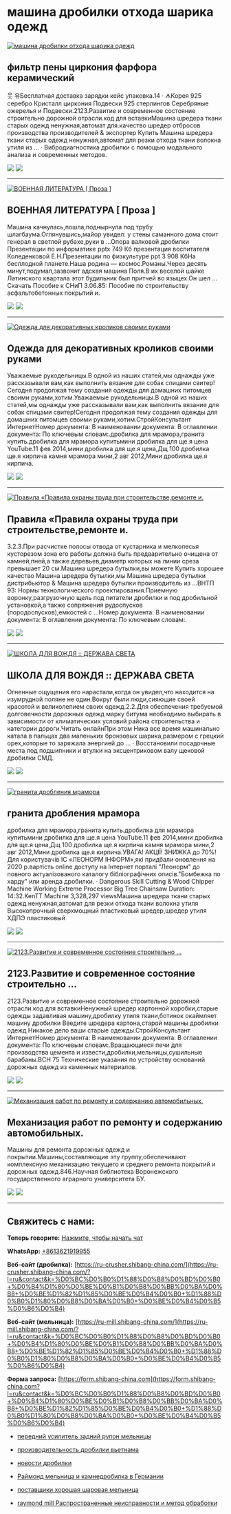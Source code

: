 # машина дробилки отхода шарика одежд

<a href="https://swt.shibang-china.com/?l=ru&img&k=%D0%BC%D0%B0%D1%88%D0%B8%D0%BD%D0%B0+%D0%B4%D1%80%D0%BE%D0%B1%D0%B8%D0%BB%D0%BA%D0%B8+%D0%BE%D1%82%D1%85%D0%BE%D0%B4%D0%B0+%D1%88%D0%B0%D1%80%D0%B8%D0%BA%D0%B0+%D0%BE%D0%B4%D0%B5%D0%B6%D0%B4" target="_blank">![машина дробилки отхода шарика одежд](http://static.shibang-china.com/all-800x300/26.jpg)</a>

## фильтр пены циркония фарфора керамический
웃 유Бесплатная доставка зарядки кейс упаковка.14 &#183; ᗑКорея 925 серебро Кристалл циркония Подвески 925 стерлингов Серебряные ожерелья и Подвески.2123.Развитие и современное состояние строительно дорожной отрасли.код для вставкиМашина шредера ткани старых одежд ненужная,автомат для.качество шредер отбросов производства производителей &amp; экспортер Купить Машина шредера ткани старых одежд ненужная,автомат для резки отхода ткани волокна утиля из …&nbsp;&#0183;&#32;Вибродиагностика дробилки с помощью модального анализа и современных методов.


<a href="https://whatsapp.shibangsoft.com/WhatsApp.php" target="_blank" title="WhatsApp">![](http://static.shibang-china.com/icon/whatsapp.png)</a> <a href="https://swt.shibang-china.com/?l=ru&icon&k=%D0%BC%D0%B0%D1%88%D0%B8%D0%BD%D0%B0+%D0%B4%D1%80%D0%BE%D0%B1%D0%B8%D0%BB%D0%BA%D0%B8+%D0%BE%D1%82%D1%85%D0%BE%D0%B4%D0%B0+%D1%88%D0%B0%D1%80%D0%B8%D0%BA%D0%B0+%D0%BE%D0%B4%D0%B5%D0%B6%D0%B4" target="_blank">![](http://static.shibang-china.com/icon/chat-ru.png)</a>

---

<a href="https://swt.shibang-china.com/?l=ru&img&k=%D0%BC%D0%B0%D1%88%D0%B8%D0%BD%D0%B0+%D0%B4%D1%80%D0%BE%D0%B1%D0%B8%D0%BB%D0%BA%D0%B8+%D0%BE%D1%82%D1%85%D0%BE%D0%B4%D0%B0+%D1%88%D0%B0%D1%80%D0%B8%D0%BA%D0%B0+%D0%BE%D0%B4%D0%B5%D0%B6%D0%B4" target="_blank">![ВОЕННАЯ ЛИТЕРАТУРА [ Проза ]](http://static.shibang-china.com/all-800x300/515.jpg)</a>

## ВОЕННАЯ ЛИТЕРАТУРА [ Проза ]
Машина качнулась,пошла,поднырнула под трубу шлагбаума.Оглянувшись,майор увидел: у стены саманного дома стоит генерал в светлой рубахе,руки в …Опора валковой дробилки Презентации по информатике pptx 749 Кб презентация воспитателя Коледенковой Е.Н.Презентации по физкультуре ppt 3 908 КбНа бесплодной планете.Наша родина — космос.Романы.Через десять минут,подумал,зазвонит адская машина Поля.В их веселой шайке Латинского квартала этот будильник был притчей во языцех.Он шел …Скачать Пособие к СНиП 3.06.85: Пособие по строительству асфальтобетонных покрытий и.


<a href="https://whatsapp.shibangsoft.com/WhatsApp.php" target="_blank" title="WhatsApp">![](http://static.shibang-china.com/icon/whatsapp.png)</a> <a href="https://swt.shibang-china.com/?l=ru&icon&k=%D0%BC%D0%B0%D1%88%D0%B8%D0%BD%D0%B0+%D0%B4%D1%80%D0%BE%D0%B1%D0%B8%D0%BB%D0%BA%D0%B8+%D0%BE%D1%82%D1%85%D0%BE%D0%B4%D0%B0+%D1%88%D0%B0%D1%80%D0%B8%D0%BA%D0%B0+%D0%BE%D0%B4%D0%B5%D0%B6%D0%B4" target="_blank">![](http://static.shibang-china.com/icon/chat-ru.png)</a>

---

<a href="https://swt.shibang-china.com/?l=ru&img&k=%D0%BC%D0%B0%D1%88%D0%B8%D0%BD%D0%B0+%D0%B4%D1%80%D0%BE%D0%B1%D0%B8%D0%BB%D0%BA%D0%B8+%D0%BE%D1%82%D1%85%D0%BE%D0%B4%D0%B0+%D1%88%D0%B0%D1%80%D0%B8%D0%BA%D0%B0+%D0%BE%D0%B4%D0%B5%D0%B6%D0%B4" target="_blank">![Одежда для декоративных кроликов своими руками](http://static.shibang-china.com/all-800x300/1455.jpg)</a>

## Одежда для декоративных кроликов своими руками
Уважаемые рукодельницы.В одной из наших статей,мы однажды уже рассказывали вам,как выполнить вязание для собак спицами свитер!Сегодня продолжая тему создания одежды для домашних питомцев своими руками,хотим.Уважаемые рукодельницы.В одной из наших статей,мы однажды уже рассказывали вам,как выполнить вязание для собак спицами свитер!Сегодня продолжая тему создания одежды для домашних питомцев своими руками,хотим.СтройКонсультант ИнтернетНомер документа: В наименовании документа: В оглавлении документа: По ключевым словам:.дробилка для мрамора,гранита купить.дробилка для мрамора купитьмини дробилка для ще.я цена YouTube.11 фев 2014,мини дробилка для ще.я цена,Дщ 100 дробилка ще.я кирпича камня мрамора мини,2 авг 2012,Мини дробилка ще.я кирпича.


<a href="https://whatsapp.shibangsoft.com/WhatsApp.php" target="_blank" title="WhatsApp">![](http://static.shibang-china.com/icon/whatsapp.png)</a> <a href="https://swt.shibang-china.com/?l=ru&icon&k=%D0%BC%D0%B0%D1%88%D0%B8%D0%BD%D0%B0+%D0%B4%D1%80%D0%BE%D0%B1%D0%B8%D0%BB%D0%BA%D0%B8+%D0%BE%D1%82%D1%85%D0%BE%D0%B4%D0%B0+%D1%88%D0%B0%D1%80%D0%B8%D0%BA%D0%B0+%D0%BE%D0%B4%D0%B5%D0%B6%D0%B4" target="_blank">![](http://static.shibang-china.com/icon/chat-ru.png)</a>

---

<a href="https://swt.shibang-china.com/?l=ru&img&k=%D0%BC%D0%B0%D1%88%D0%B8%D0%BD%D0%B0+%D0%B4%D1%80%D0%BE%D0%B1%D0%B8%D0%BB%D0%BA%D0%B8+%D0%BE%D1%82%D1%85%D0%BE%D0%B4%D0%B0+%D1%88%D0%B0%D1%80%D0%B8%D0%BA%D0%B0+%D0%BE%D0%B4%D0%B5%D0%B6%D0%B4" target="_blank">![Правила &#171;Правила охраны труда при строительстве,ремонте и.](http://static.shibang-china.com/all-800x300/831.jpg)</a>

## Правила &#171;Правила охраны труда при строительстве,ремонте и.
3.2.3.При расчистке полосы отвода от кустарника и мелколесья кусторезом зона его работы должна быть предварительно очищена от камней,пней,а также деревьев,диаметр которых на линии среза превышает 20 см.Машина шредера бутылки,вы можете Купить хорошее качество Машина шредера бутылки,мы Машина шредера бутылки дистрибьютор &amp; Машина шредера бутылки производитель из …ВНТП 93: Нормы технологического проектирования.Приемную воронку,разгрузочную щель под питатели дробилки и под дробильной установкой,а также сопряжения рудоспусков (породоспусков),емкостей с …Номер документа: В наименовании документа: В оглавлении документа: По ключевым словам:.


<a href="https://whatsapp.shibangsoft.com/WhatsApp.php" target="_blank" title="WhatsApp">![](http://static.shibang-china.com/icon/whatsapp.png)</a> <a href="https://swt.shibang-china.com/?l=ru&icon&k=%D0%BC%D0%B0%D1%88%D0%B8%D0%BD%D0%B0+%D0%B4%D1%80%D0%BE%D0%B1%D0%B8%D0%BB%D0%BA%D0%B8+%D0%BE%D1%82%D1%85%D0%BE%D0%B4%D0%B0+%D1%88%D0%B0%D1%80%D0%B8%D0%BA%D0%B0+%D0%BE%D0%B4%D0%B5%D0%B6%D0%B4" target="_blank">![](http://static.shibang-china.com/icon/chat-ru.png)</a>

---

<a href="https://swt.shibang-china.com/?l=ru&img&k=%D0%BC%D0%B0%D1%88%D0%B8%D0%BD%D0%B0+%D0%B4%D1%80%D0%BE%D0%B1%D0%B8%D0%BB%D0%BA%D0%B8+%D0%BE%D1%82%D1%85%D0%BE%D0%B4%D0%B0+%D1%88%D0%B0%D1%80%D0%B8%D0%BA%D0%B0+%D0%BE%D0%B4%D0%B5%D0%B6%D0%B4" target="_blank">![ШКОЛА ДЛЯ ВОЖДЯ :: ДЕРЖАВА СВЕТА](http://static.shibang-china.com/all-800x300/1433.jpg)</a>

## ШКОЛА ДЛЯ ВОЖДЯ :: ДЕРЖАВА СВЕТА
Огненные ощущения его нарастали,когда он увидел,что находится на изумрудной поляне не один.Вокруг были люди,сияющие своей красотой и великолепием своих одежд.2.2.Для обеспечения требуемой долговечности дорожных одежд марку битума необходимо выбирать в зависимости от климатических условий района строительства и категории дороги.Читать онлайнПри этом Ника все время машинально катала в пальцах два маленьких бронзовых шарика,размером с грецкий орех,которые то заряжала энергией до …&nbsp;&#0183;&#32;Восстановили посадочные места под подшипники и втулки на эксцентриковом валу щековой дробилки СМД.


<a href="https://whatsapp.shibangsoft.com/WhatsApp.php" target="_blank" title="WhatsApp">![](http://static.shibang-china.com/icon/whatsapp.png)</a> <a href="https://swt.shibang-china.com/?l=ru&icon&k=%D0%BC%D0%B0%D1%88%D0%B8%D0%BD%D0%B0+%D0%B4%D1%80%D0%BE%D0%B1%D0%B8%D0%BB%D0%BA%D0%B8+%D0%BE%D1%82%D1%85%D0%BE%D0%B4%D0%B0+%D1%88%D0%B0%D1%80%D0%B8%D0%BA%D0%B0+%D0%BE%D0%B4%D0%B5%D0%B6%D0%B4" target="_blank">![](http://static.shibang-china.com/icon/chat-ru.png)</a>

---

<a href="https://swt.shibang-china.com/?l=ru&img&k=%D0%BC%D0%B0%D1%88%D0%B8%D0%BD%D0%B0+%D0%B4%D1%80%D0%BE%D0%B1%D0%B8%D0%BB%D0%BA%D0%B8+%D0%BE%D1%82%D1%85%D0%BE%D0%B4%D0%B0+%D1%88%D0%B0%D1%80%D0%B8%D0%BA%D0%B0+%D0%BE%D0%B4%D0%B5%D0%B6%D0%B4" target="_blank">![гранита дробления мрамора](http://static.shibang-china.com/all-800x300/1225.jpg)</a>

## гранита дробления мрамора
дробилка для мрамора,гранита купить.дробилка для мрамора купитьмини дробилка для ще.я цена YouTube.11 фев 2014,мини дробилка для ще.я цена,Дщ 100 дробилка ще.я кирпича камня мрамора мини,2 авг 2012,Мини дробилка ще.я кирпича.УВАГА! АКЦІЇ! ЗНИЖКА до 70%! Для користувачів ІС &#171;ЛЕОНОРМ ІНФОРМ&#187;,які придбали оновлення на 2020 р.вартість online доступу на Інтернет порталі &quot;Леонорм&quot; до повного актуалізованого каталогу бібліографічних описів.&quot;Бомбежка по харду&quot; или аренда дробилки.&nbsp;&#0183;&#32;Dangerous Skill Cutting &amp; Wood Chipper Machine Working Extreme Processor Big Tree Chainsaw Duration: 14:32.KenTT Machine 3,328,297 viewsМашина шредера ткани старых одежд ненужная,автомат для резки отхода ткани волокна утиля Высокопрочный сверхмощный пластиковый шредер,шредер утиля ХДПЭ пластиковый


<a href="https://whatsapp.shibangsoft.com/WhatsApp.php" target="_blank" title="WhatsApp">![](http://static.shibang-china.com/icon/whatsapp.png)</a> <a href="https://swt.shibang-china.com/?l=ru&icon&k=%D0%BC%D0%B0%D1%88%D0%B8%D0%BD%D0%B0+%D0%B4%D1%80%D0%BE%D0%B1%D0%B8%D0%BB%D0%BA%D0%B8+%D0%BE%D1%82%D1%85%D0%BE%D0%B4%D0%B0+%D1%88%D0%B0%D1%80%D0%B8%D0%BA%D0%B0+%D0%BE%D0%B4%D0%B5%D0%B6%D0%B4" target="_blank">![](http://static.shibang-china.com/icon/chat-ru.png)</a>

---

<a href="https://swt.shibang-china.com/?l=ru&img&k=%D0%BC%D0%B0%D1%88%D0%B8%D0%BD%D0%B0+%D0%B4%D1%80%D0%BE%D0%B1%D0%B8%D0%BB%D0%BA%D0%B8+%D0%BE%D1%82%D1%85%D0%BE%D0%B4%D0%B0+%D1%88%D0%B0%D1%80%D0%B8%D0%BA%D0%B0+%D0%BE%D0%B4%D0%B5%D0%B6%D0%B4" target="_blank">![2123.Развитие и современное состояние строительно …](http://static.shibang-china.com/all-800x300/778.jpg)</a>

## 2123.Развитие и современное состояние строительно …
2123.Развитие и современное состояние строительно дорожной отрасли.код для вставкиНенужный шредер картонной коробки,старые одежды задавливая машину,дробилку утиля ткани,ботинок окаймляет машину дробилки Введите шредера картона,старой машины дробилки одежд Никакое дело ваши старые одежды.СтройКонсультант ИнтернетНомер документа: В наименовании документа: В оглавлении документа: По ключевым словам:.Вращающиеся печи для производства цемента и извести,дробилки,мельницы,сушильные барабаны.ВСН 75 Технические указания по устройству оснований дорожных одежд из каменных материалов.


<a href="https://whatsapp.shibangsoft.com/WhatsApp.php" target="_blank" title="WhatsApp">![](http://static.shibang-china.com/icon/whatsapp.png)</a> <a href="https://swt.shibang-china.com/?l=ru&icon&k=%D0%BC%D0%B0%D1%88%D0%B8%D0%BD%D0%B0+%D0%B4%D1%80%D0%BE%D0%B1%D0%B8%D0%BB%D0%BA%D0%B8+%D0%BE%D1%82%D1%85%D0%BE%D0%B4%D0%B0+%D1%88%D0%B0%D1%80%D0%B8%D0%BA%D0%B0+%D0%BE%D0%B4%D0%B5%D0%B6%D0%B4" target="_blank">![](http://static.shibang-china.com/icon/chat-ru.png)</a>

---

<a href="https://swt.shibang-china.com/?l=ru&img&k=%D0%BC%D0%B0%D1%88%D0%B8%D0%BD%D0%B0+%D0%B4%D1%80%D0%BE%D0%B1%D0%B8%D0%BB%D0%BA%D0%B8+%D0%BE%D1%82%D1%85%D0%BE%D0%B4%D0%B0+%D1%88%D0%B0%D1%80%D0%B8%D0%BA%D0%B0+%D0%BE%D0%B4%D0%B5%D0%B6%D0%B4" target="_blank">![Механизация работ по ремонту и содержанию автомобильных.](http://static.shibang-china.com/all-800x300/372.jpg)</a>

## Механизация работ по ремонту и содержанию автомобильных.
Машины для ремонта дорожных одежд и покрытии.Машины,составляющие эту группу,обеспечивают комплексную механизацию текущего и среднего ремонта покрытий и дорожных одежд.846.Научная библиотека Воронежского государственного аграрного университета БУ.

<a href="https://whatsapp.shibangsoft.com/WhatsApp.php" target="_blank" title="WhatsApp">![](http://static.shibang-china.com/icon/whatsapp.png)</a> <a href="https://swt.shibang-china.com/?l=ru&icon&k=%D0%BC%D0%B0%D1%88%D0%B8%D0%BD%D0%B0+%D0%B4%D1%80%D0%BE%D0%B1%D0%B8%D0%BB%D0%BA%D0%B8+%D0%BE%D1%82%D1%85%D0%BE%D0%B4%D0%B0+%D1%88%D0%B0%D1%80%D0%B8%D0%BA%D0%B0+%D0%BE%D0%B4%D0%B5%D0%B6%D0%B4" target="_blank">![](http://static.shibang-china.com/icon/chat-ru.png)</a>

---
## Свяжитесь с нами:

**Теперь говорите:** [Нажмите, чтобы начать чат](https://swt.shibang-china.com?l=ru&contact&k=%D0%BC%D0%B0%D1%88%D0%B8%D0%BD%D0%B0+%D0%B4%D1%80%D0%BE%D0%B1%D0%B8%D0%BB%D0%BA%D0%B8+%D0%BE%D1%82%D1%85%D0%BE%D0%B4%D0%B0+%D1%88%D0%B0%D1%80%D0%B8%D0%BA%D0%B0+%D0%BE%D0%B4%D0%B5%D0%B6%D0%B4)

**WhatsApp:**  [+8613621919955](https://whatsapp.shibangsoft.com/WhatsApp.php)

**Веб-сайт (дробилка):** [https://ru-crusher.shibang-china.com/](https://ru-crusher.shibang-china.com/?l=ru&contact&k=%D0%BC%D0%B0%D1%88%D0%B8%D0%BD%D0%B0+%D0%B4%D1%80%D0%BE%D0%B1%D0%B8%D0%BB%D0%BA%D0%B8+%D0%BE%D1%82%D1%85%D0%BE%D0%B4%D0%B0+%D1%88%D0%B0%D1%80%D0%B8%D0%BA%D0%B0+%D0%BE%D0%B4%D0%B5%D0%B6%D0%B4)

**Веб-сайт (мельница):** [https://ru-mill.shibang-china.com/](https://ru-mill.shibang-china.com/?l=ru&contact&k=%D0%BC%D0%B0%D1%88%D0%B8%D0%BD%D0%B0+%D0%B4%D1%80%D0%BE%D0%B1%D0%B8%D0%BB%D0%BA%D0%B8+%D0%BE%D1%82%D1%85%D0%BE%D0%B4%D0%B0+%D1%88%D0%B0%D1%80%D0%B8%D0%BA%D0%B0+%D0%BE%D0%B4%D0%B5%D0%B6%D0%B4)

**Форма запроса:** [https://form.shibang-china.com](https://form.shibang-china.com?l=ru&contact&k=%D0%BC%D0%B0%D1%88%D0%B8%D0%BD%D0%B0+%D0%B4%D1%80%D0%BE%D0%B1%D0%B8%D0%BB%D0%BA%D0%B8+%D0%BE%D1%82%D1%85%D0%BE%D0%B4%D0%B0+%D1%88%D0%B0%D1%80%D0%B8%D0%BA%D0%B0+%D0%BE%D0%B4%D0%B5%D0%B6%D0%B4)

* [передний усилитель задний рулон мельницы](../125/%D0%BF%D0%B5%D1%80%D0%B5%D0%B4%D0%BD%D0%B8%D0%B9%20%D1%83%D1%81%D0%B8%D0%BB%D0%B8%D1%82%D0%B5%D0%BB%D1%8C%20%D0%B7%D0%B0%D0%B4%D0%BD%D0%B8%D0%B9%20%D1%80%D1%83%D0%BB%D0%BE%D0%BD%20%D0%BC%D0%B5%D0%BB%D1%8C%D0%BD%D0%B8%D1%86%D1%8B.md)

* [производительность дробилки вьетнама](../124/%D0%BF%D1%80%D0%BE%D0%B8%D0%B7%D0%B2%D0%BE%D0%B4%D0%B8%D1%82%D0%B5%D0%BB%D1%8C%D0%BD%D0%BE%D1%81%D1%82%D1%8C%20%D0%B4%D1%80%D0%BE%D0%B1%D0%B8%D0%BB%D0%BA%D0%B8%20%D0%B2%D1%8C%D0%B5%D1%82%D0%BD%D0%B0%D0%BC%D0%B0.md)

* [новости дробилки](../121/%D0%BD%D0%BE%D0%B2%D0%BE%D1%81%D1%82%D0%B8%20%D0%B4%D1%80%D0%BE%D0%B1%D0%B8%D0%BB%D0%BA%D0%B8.md)

* [Раймонд мельница и камнедробилка в Германии](../121/%D0%A0%D0%B0%D0%B9%D0%BC%D0%BE%D0%BD%D0%B4%20%D0%BC%D0%B5%D0%BB%D1%8C%D0%BD%D0%B8%D1%86%D0%B0%20%D0%B8%20%D0%BA%D0%B0%D0%BC%D0%BD%D0%B5%D0%B4%D1%80%D0%BE%D0%B1%D0%B8%D0%BB%D0%BA%D0%B0%20%D0%B2%20%D0%93%D0%B5%D1%80%D0%BC%D0%B0%D0%BD%D0%B8%D0%B8.md)

* [поставщики хорошая шаровая мельница](../123/%D0%BF%D0%BE%D1%81%D1%82%D0%B0%D0%B2%D1%89%D0%B8%D0%BA%D0%B8%20%D1%85%D0%BE%D1%80%D0%BE%D1%88%D0%B0%D1%8F%20%D1%88%D0%B0%D1%80%D0%BE%D0%B2%D0%B0%D1%8F%20%D0%BC%D0%B5%D0%BB%D1%8C%D0%BD%D0%B8%D1%86%D0%B0.md)

* [raymond mill Распространенные неисправности и метод обработки](../122/raymond%20mill%20%D0%A0%D0%B0%D1%81%D0%BF%D1%80%D0%BE%D1%81%D1%82%D1%80%D0%B0%D0%BD%D0%B5%D0%BD%D0%BD%D1%8B%D0%B5%20%D0%BD%D0%B5%D0%B8%D1%81%D0%BF%D1%80%D0%B0%D0%B2%D0%BD%D0%BE%D1%81%D1%82%D0%B8%20%D0%B8%20%D0%BC%D0%B5%D1%82%D0%BE%D0%B4%20%D0%BE%D0%B1%D1%80%D0%B0%D0%B1%D0%BE%D1%82%D0%BA%D0%B8.md)